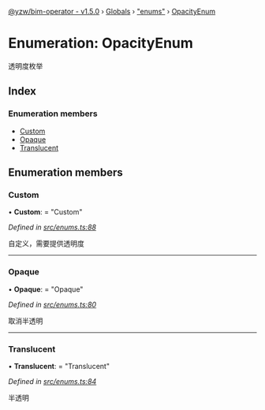 [@yzw/bim-operator - v1.5.0](../README.md) › [Globals](../globals.md) › ["enums"](../modules/_enums_.md) › [OpacityEnum](_enums_.opacityenum.md)

# Enumeration: OpacityEnum

透明度枚举

## Index

### Enumeration members

* [Custom](_enums_.opacityenum.md#custom)
* [Opaque](_enums_.opacityenum.md#opaque)
* [Translucent](_enums_.opacityenum.md#translucent)

## Enumeration members

###  Custom

• **Custom**: = "Custom"

*Defined in [src/enums.ts:88](https://github.com/youkaisteve/bim-operator/blob/90a5443/src/enums.ts#L88)*

自定义，需要提供透明度

___

###  Opaque

• **Opaque**: = "Opaque"

*Defined in [src/enums.ts:80](https://github.com/youkaisteve/bim-operator/blob/90a5443/src/enums.ts#L80)*

取消半透明

___

###  Translucent

• **Translucent**: = "Translucent"

*Defined in [src/enums.ts:84](https://github.com/youkaisteve/bim-operator/blob/90a5443/src/enums.ts#L84)*

半透明
